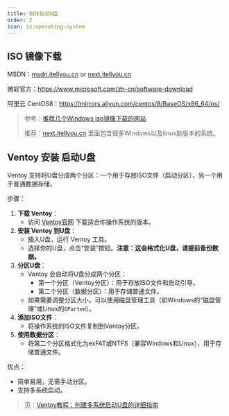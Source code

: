 ```yaml
---
title: 制作启动U盘
order: 2
icon: ix:operating-system
---
```


## ISO 镜像下载

MSDN：[msdn.itellyou.cn](https://msdn.itellyou.cn/)   or   [next.itellyou.cn](https://next.itellyou.cn/)

微软官方：https://www.microsoft.com/zh-cn/software-download

阿里云 CentOS8：https://mirrors.aliyun.com/centos/8/BaseOS/x86_64/os/

> 参考：[推荐几个Windows iso镜像下载的网站](https://blog.csdn.net/B11050729/article/details/131893717)
>
> 推荐：[next.itellyou.cn](https://next.itellyou.cn/) 里面包含很多Windows以及linux新版本的系统。

## Ventoy 安装 启动U盘

Ventoy 支持将U盘分成两个分区：一个用于存放ISO文件（启动分区），另一个用于普通数据存储。

步骤：

1. **下载 Ventoy**：
   - 访问 [Ventoy官网](https://www.ventoy.net/) 下载适合你操作系统的版本。
2. **安装 Ventoy 到U盘**：
   - 插入U盘，运行 Ventoy 工具。
   - 选择你的U盘，点击“安装”按钮。**注意：这会格式化U盘，请提前备份数据。**
3. **分区U盘**：
   - Ventoy 会自动将U盘分成两个分区：
     - 第一个分区（Ventoy分区）：用于存放ISO文件和启动引导。
     - 第二个分区（数据分区）：用于存储普通文件。
   - 如果需要调整分区大小，可以使用磁盘管理工具（如Windows的“磁盘管理”或Linux的`GParted`）。
4. **添加ISO文件**：
   - 将操作系统的ISO文件复制到Ventoy分区。
5. **使用数据分区**：
   - 将第二个分区格式化为exFAT或NTFS（兼容Windows和Linux），用于存储普通文件。

优点：

- 简单易用，无需手动分区。
- 支持多系统启动。

> 见：[Ventoy教程：创建多系统启动U盘的详细指南](https://blog.csdn.net/weixin_45167912/article/details/144653202)